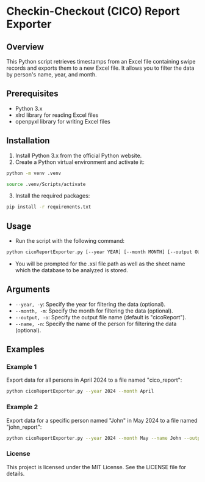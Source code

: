 
# Checkin-Checkout (CICO) Report Exporter

## Overview
This Python script retrieves timestamps from an Excel file containing swipe records and exports them to a new Excel file. It allows you to filter the data by person's name, year, and month.

## Prerequisites
- Python 3.x
- xlrd library for reading Excel files
- openpyxl library for writing Excel files

## Installation
1. Install Python 3.x from the official Python website.
2. Create a Python virtual environment and activate it:
        
```bash
python -m venv .venv
```
```bash
source .venv/Scripts/activate
```

3. Install the required packages:
    
```bash
pip install -r requirements.txt
```


## Usage
- Run the script with the following command:
```bash
python cicoReportExporter.py [--year YEAR] [--month MONTH] [--output OUTPUT_FILE] [--name NAME]
```

- You will be prompted for the .xsl file path as well as the sheet name which the database to be analyzed is stored.

## Arguments
- `--year, -y`: Specify the year for filtering the data (optional).
- `--month, -m`: Specify the month for filtering the data (optional).
- `--output, -o`: Specify the output file name (default is "cicoReport").
- `--name, -n`: Specify the name of the person for filtering the data (optional).

## Examples
### Example 1
Export data for all persons in April 2024 to a file named "cico_report":

```bash
python cicoReportExporter.py --year 2024 --month April
```
### Example 2
Export data for a specific person named "John" in May 2024 to a file named "john_report":

```bash
python cicoReportExporter.py --year 2024 --month May --name John --output john_report
```

### License
This project is licensed under the MIT License. See the LICENSE file for details.
